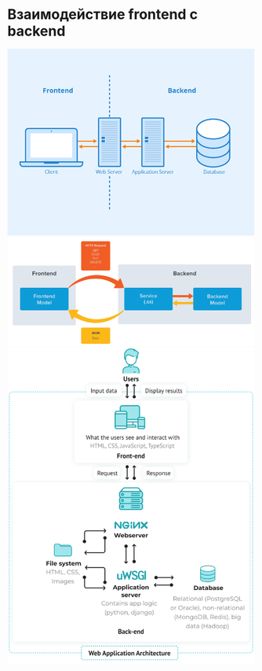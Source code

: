 # Взаимодействие frontend с backend
![Alt for Imsage](../start/images/1.png)
![Alt for Imsage](../start/images/2.png)
![Alt for Imsage](../start/images/3.png)